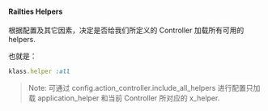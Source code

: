 #### Railties Helpers

根据配置及其它因素，决定是否给我们所定义的 Controller 加载所有可用的 helpers.

也就是：

```ruby
klass.helper :all
```

> Note: 可通过 config.action_controller.include_all_helpers 进行配置只加载 application_helper 和当前 Controller 所对应的 x_helper.

